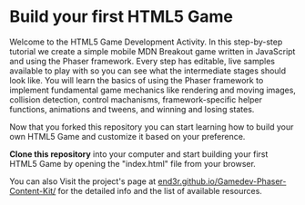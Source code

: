 # Build your first HTML5 Game

Welcome to the HTML5 Game Development Activity.
In this step-by-step tutorial we create a simple mobile MDN Breakout game written in JavaScript and using the Phaser framework. Every step has editable, live samples available to play with so you can see what the intermediate stages should look like. You will learn the basics of using the Phaser framework to implement fundamental game mechanics like rendering and moving images, collision detection, control machanisms, framework-specific helper functions, animations and tweens, and winning and losing states.

Now that you forked this repository you can start learning how to build your own HTML5 Game and customize it based on your preference.

<b>Clone this repository</b> into your computer and start building your first HTML5 Game by opening the "index.html" file from your browser.


You can also Visit the project's page at [end3r.github.io/Gamedev-Phaser-Content-Kit/](http://end3r.github.io/Gamedev-Phaser-Content-Kit/) for the detailed info and the list of available resources.
